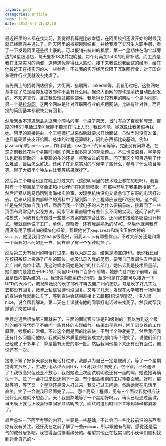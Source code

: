 ```yaml
---
layout: post
categories: article
tags: life
date: 2014-5-1 21:42:20
---
```


最近班里的人都在找实习，我觉得我算是比较幸运，在阿里校招还没开始的时候我就已经面完并通过了。昨天阿里的校招刚刚结束，并给我发了实习生入职手册，看了一下发现阿里还是很土豪的。可以报销去杭州的机票，第一个星期住在淘宝城旁边的4星级酒店，每天餐补18块并包晚餐，每个月再加1500的租房补贴，而工资是我在北京实习的两倍，这待遇优厚得让人感动。接下来我说说我面试的经历，给其他最近正在找实习的人一些参考。不过我的实习经历仅限于互联网行业，对于国企和硬件行业我就没去找虐了。

首先网上的招聘网站很多，大街网，猎聘网，linkedin等，我都用过吧。这些网站基本除了总是给你发垃圾邮件不会有什么用。据说大街网的邮件是系统自动匹配发的，不知道真假，反正我没理过那些邮件。我觉得比较有用的网站一个是[内推网][neitui]，另一个是[拉勾网][lagou]。这两个网站是针对互联网行业的招聘网站，比较有针对性，而且投的简历基本都很快会有回复。

然后我也不知道我是从这两个网站的哪一个投了简历，当时有投了百度和阿里，百度的HR打电话过来问我能不能现在马上入职，我说不能，她就说让我暑假再找她。阿里的直接是由一个工程师打过来然后就要求开始面试。虽然当时没有准备，也只能硬着头皮开始面。总体的过程还算顺利，问的东西都比较基础，例如javascript的`portotype`，作用域链，css在ie下的bug等等，完全没有问算法。在这之前我还花两个星期时间刷了网上很多常见的算法题。。。不过也没浪费，学学算法也挺有帮助的。主要聊的多的还是一些我做过的项目。问了我这个项目遇到了什么难点，最后怎么解决。还问了在北京实习的时候学了些什么，参与了什么项目等等。聊了大概半个钟左右让我等结果就挂了。

然后第二个电话也是在晚上打过来的（这说明阿里的技术晚上都在加班吗），我当时有一个项目拿了奖金正和小伙伴们在K房里唱歌，在那种环境下我果断拒绝了。然后赶紧从跑马场回到南海楼实验室，发现手机快没电又紧急借了东哥的电话打过去。后来从阿里内部邮件的资料中了解到第二个工程师应该是P7级别的。这个同样是先然我做自我介绍，然后问我一个读电子的人为什么要搞前端，接着问了一些页面布局常见的实现方法，问水平和垂直居中有些什么不同的实现。还问了js的严格模式，问我有没有做过一些技术方案的选择合比较。还问我有接触多哪些设计模式。我就跟他说了工厂，单例，观察者，还有我最熟悉的MVC。然后他就问我有用没有用了解过js的模块化框架。我跟他说了`RequireJS`和淘宝玉伯大神的`sea.js`。他见我用过sea.js很高兴，问我`sea.js`有哪些优点。不过大部分还是和第一个面我的人问的是一样。同样聊了有半个多钟就挂了。

然后第二天有杭州的电话打过来，我以为是三面，结果是淘宝的HR。他说我已经在校招系统上投递了广州的职位，她没法录入我的简历，要我自己发邮件去申请放弃广州的岗位申请。我这时候才问她是淘宝的什么部门，她告诉我是技术质量部，她们部门是独立于UED的，阿里UED有四百多个前端，她部门就四五个前端，而且是做内部系统的。。。。我想做内部系统也行吧，至少也是在总部可以接近一下UED的大神们，我就照她说的发了邮件不再去面广州的团队。可是发了好几天过去都没有回复，微博上私信官博也没回复。又等了几天，发现在大学城有一场阿里的宣讲会我就跑过去了，等到宣讲会结束直接上去跟那HR说明情况，HR人很nice，说会帮我解决。第二天在上课就有他的同事打电话过来找我了，然我就帮我撤销了岗位申请。

手续走通后很快第三面就来了，三面的面试官应该是P8级别的，我以为到这个级别的都不写代码了不会问一些具体的实现细节。结果出乎意料，问了浏览器的工作原理，考察的非常细。不过这个倒是面的比较快，不到半个钟就完了，然后我问我还有什么问题问他的。我就问技术质量部是新成立的部门吗？他笑了，说他们部门已经成了十多年了，算是最有历史的那一批。然后我问他接下来还有没有面试，他说还有一次。

接来下等了好多天都没有电话打过来，我都以为自己一定是被刷了，等了一个星期觉得太煎熬了，主动打电话过去问HR，HR说我已经面完了，很不错，已经通过了！我很高兴但还是不放心，我跟她说上次面试明明说还有一面的啊，她说她再确认一下。过了一会打过来说还剩下一面，有个很高级别的工程师要面我。好吧，那就等吧，等了又一个星期还是没人打过来，我又打过去问她，然后她就在电话里一直笑，笑了一会说我已经面完了。。。。
那个高级工程师，见有三个面过我觉得应该没什么问题就不想面了。天！我煎熬地等了一个星期好吗。。。确认已经通过面试，当天晚上就马上收拾行李回家过清明去了，面试的这段时间下来等到神经都紧张了。

  最后总结一下阿里考察的内容，主要是一些基础，不过会问一些比较前沿的东西看你有没有关注。还好我在之前了解了一些`yeoman`，所以跟他有的聊。感觉还是运气的成分居多吧，我觉得面试挺看缘分的。希望其他正在找实习的小伙伴们顺利找到适合自己的～

[neitui]:http://www.neitui.me/
[lagou]:http://www.lagou.com/

